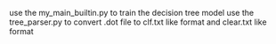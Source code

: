 use the my_main_builtin.py to train the decision tree model
use the tree_parser.py to convert .dot file to clf.txt like format and clear.txt like format